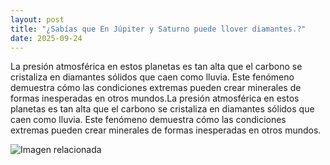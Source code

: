 ```yaml
---
layout: post
title: "¿Sabías que En Júpiter y Saturno puede llover diamantes.?"
date: 2025-09-24
---
```


La presión atmosférica en estos planetas es tan alta que el carbono se cristaliza en diamantes sólidos que caen como lluvia. Este fenómeno demuestra cómo las condiciones extremas pueden crear minerales de formas inesperadas en otros mundos.La presión atmosférica en estos planetas es tan alta que el carbono se cristaliza en diamantes sólidos que caen como lluvia. Este fenómeno demuestra cómo las condiciones extremas pueden crear minerales de formas inesperadas en otros mundos.

![Imagen relacionada](/images/2025-09-24-en-júpiter-y-saturno-puede-llover-diamantes.png)
